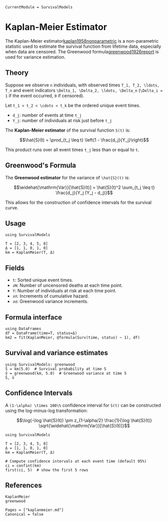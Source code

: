 ```@meta
CurrentModule = SurvivalModels
```

# Kaplan-Meier Estimator

The Kaplan-Meier estimator[kaplan1958nonparametric](@cite) is a non-parametric statistic used to estimate the survival function from lifetime data, especially when data are censored. The Greenwood formula[greenwood1926report](@cite) is used for variance estimation.

## Theory

Suppose we observe ``n`` individuals, with observed times ``T_1, T_2, \ldots, T_n`` and event indicators ``\Delta_1, \Delta_2, \ldots, \Delta_n`` (``\Delta_i = 1`` if the event occurred, ``0`` if censored).

Let ``t_1 < t_2 < \cdots < t_k`` be the ordered unique event times.

- ``d_j``: number of events at time ``t_j``
- ``Y_j``: number of individuals at risk just before ``t_j``

The **Kaplan-Meier estimator** of the survival function ``S(t)`` is:

```math
\hat{S}(t) = \prod_{t_j \leq t} \left(1 - \frac{d_j}{Y_j}\right)
```

This product runs over all event times ``t_j`` less than or equal to ``t``.

## Greenwood's Formula

The **Greenwood estimator** for the variance of ``\hat{S}(t)`` is:

```math
\widehat{\mathrm{Var}}[\hat{S}(t)] = \hat{S}(t)^2 \sum_{t_j \leq t} \frac{d_j}{Y_j (Y_j - d_j)}
```

This allows for the construction of confidence intervals for the survival curve.

## Usage

```@example 1
using SurvivalModels

T = [2, 3, 4, 5, 8]
Δ = [1, 1, 0, 1, 0]
km = KaplanMeier(T, Δ)
```

## Fields

- `t`: Sorted unique event times.
- `∂N`: Number of uncensored deaths at each time point.
- `Y`: Number of individuals at risk at each time point.
- `∂Λ`: Increments of cumulative hazard.
- `∂σ`: Greenwood variance increments.

## Formula interface

```@example 1
using DataFrames
df = DataFrame(time=T, status=Δ)
km2 = fit(KaplanMeier, @formula(Surv(time, status) ~ 1), df)
```

## Survival and variance estimates

```@example 1
using SurvivalModels: greenwood
Ŝ = km(5.0)  # Survival probability at time 5
v̂ = greenwood(km, 5.0)  # Greenwood variance at time 5
Ŝ, v̂
```

## Confidence Intervals

A ``(1-\alpha) \times 100\%`` confidence interval for ``S(t)`` can be constructed using the log-minus-log transformation:

```math
\log(-\log \hat{S}(t)) \pm z_{1-\alpha/2} \frac{1}{\log \hat{S}(t)} \sqrt{\widehat{\mathrm{Var}}[\hat{S}(t)]}
```

```@example 2
using SurvivalModels

T = [2, 3, 4, 5, 8]
Δ = [1, 1, 0, 1, 0]
km = KaplanMeier(T, Δ)

# Compute confidence intervals at each event time (default 95%)
ci = confint(km)
first(ci, 5)  # show the first 5 rows
```

## References

```@docs
KaplanMeier
greenwood
```

```@bibliography
Pages = ["kaplanmeier.md"]
Canonical = false
```